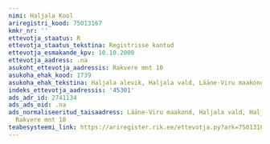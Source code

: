 ```yaml
---
nimi: Haljala Kool
ariregistri_kood: 75013167
kmkr_nr: ''
ettevotja_staatus: R
ettevotja_staatus_tekstina: Registrisse kantud
ettevotja_esmakande_kpv: 10.10.2000
ettevotja_aadress: .na
asukoht_ettevotja_aadressis: Rakvere mnt 10
asukoha_ehak_kood: 1739
asukoha_ehak_tekstina: Haljala alevik, Haljala vald, Lääne-Viru maakond
indeks_ettevotja_aadressis: '45301'
ads_adr_id: 2741134
ads_ads_oid: .na
ads_normaliseeritud_taisaadress: Lääne-Viru maakond, Haljala vald, Haljala alevik,
  Rakvere mnt 10
teabesysteemi_link: https://ariregister.rik.ee/ettevotja.py?ark=75013167&ref=rekvisiidid
---
```

